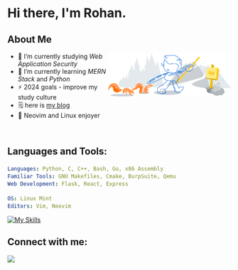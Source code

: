 
# Hi there, I'm Rohan.

## About Me 
<img width="55%" align="right" alt="Github" src="assets/header.svg" />


- 🔭 I’m currently studying *Web Application Security*
- 🌱 I’m currently learning *MERN Stack* and *Python*
- ⚡ 2024 goals - improve my study culture
- 🗒️ here is [my blog](https://snowkluster.github.io/)
- 🐧 Neovim and Linux enjoyer 
<br>


## Languages and Tools:
```yaml
Languages: Python, C, C++, Bash, Go, x86 Assembly
Familiar Tools: GNU Makefiles, Cmake, BurpSuite, Qemu
Web Development: Flask, React, Express
  
OS: Linux Mint
Editors: Vim, Neovim
```
[![My Skills](https://skillicons.dev/icons?i=ts,express,flask,fastapi,docker,nodejs,neovim,bash,c,linux,python,go,git)](https://skillicons.dev)


<h2 align="left">Connect with me:</h2>
<p align="left">
   <a href="https://www.linkedin.com/in/rohan-kaushik1/">
      <img src="https://skillicons.dev/icons?i=linkedin" />
   </a>
</p>

<!---
snow-kluster/snow-kluster is a ✨ special ✨ repository because its `README.md` (this file) appears on your GitHub profile.
You can click the Preview link to take a look at your changes.
--->
